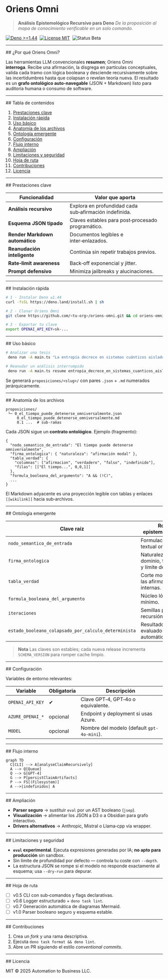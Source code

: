 # Oriens Omni

> **Análisis Epistemológico Recursivo para Deno**
> *De la proposición al mapa de conocimiento verificable en un solo comando.*

[![Deno >=1.44](https://img.shields.io/badge/deno-%E2%89%A51.44-green?logo=deno)](https://deno.land/) 
[![License MIT](https://img.shields.io/badge/license-MIT-blue.svg)](#license) 
![Status Beta](https://img.shields.io/badge/status-beta-orange)

---

## ¿Por qué Oriens Omni?

Las herramientas LLM convencionales **resumen**; Oriens Omni **interroga**. Recibe una afirmación, la disgrega en partículas conceptuales, valida cada tramo con lógica booleana y desciende recursivamente sobre las incertidumbres hasta que colapsan o revelan teoría nueva. El resultado es un **grafo ontológico auto‑navegable** (JSON + Markdown) listo para auditoría humana o consumo de software.

---

## Tabla de contenidos

1. [Prestaciones clave](#prestaciones-clave)
2. [Instalación rápida](#instalación-rápida)
3. [Uso básico](#uso-básico)
4. [Anatomía de los archivos](#anatomía-de-los-archivos)
5. [Ontología emergente](#ontología-emergente)
6. [Configuración](#configuración)
7. [Flujo interno](#flujo-interno)
8. [Ampliación](#ampliación)
9. [Limitaciones y seguridad](#limitaciones-y-seguridad)
10. [Hoja de ruta](#hoja-de-ruta)
11. [Contribuciones](#contribuciones)
12. [Licencia](#licencia)

---

## Prestaciones clave

| Funcionalidad                  | Valor que aporta                                       |
| ------------------------------ | ------------------------------------------------------ |
| **Análisis recursivo**         | Explora en profundidad cada sub‑afirmación indefinida. |
| **Esquema JSON tipado**        | Claves estables para post‑procesado programático.      |
| **Render Markdown automático** | Documentos legibles e inter‑enlazados.                 |
| **Reanudación inteligente**    | Continúa sin repetir trabajos previos.                 |
| **Rate‑limit awareness**       | Back‑off exponencial y jitter.                         |
| **Prompt defensivo**           | Minimiza jailbreaks y alucinaciones.                   |

---

## Instalación rápida

```bash
# 1 · Instalar Deno ≥1.44
curl -fsSL https://deno.land/install.sh | sh

# 2 · Clonar Oriens Omni
git clone https://github.com/<tu-org>/oriens-omni.git && cd oriens-omni

# 3 · Exportar tu clave
export OPENAI_API_KEY=sk-...
```

---

## Uso básico

```bash
# Analizar una tesis
 deno run -A main.ts "La entropía decrece en sistemas cuánticos aislados"

# Reanudar un análisis interrumpido
 deno run -A main.ts resume entropia_decrece_en_sistemas_cuanticos_aislados
```

Se generará `proposiciones/<slug>/` con pares `.json` + `.md` numerados jerárquicamente.

---

## Anatomía de los archivos

```
proposiciones/
 └─ 0_el_tiempo_puede_detenerse_omniversalmente.json
     0_el_tiempo_puede_detenerse_omniversalmente.md
     0.1 ...  # sub‑ramas
```

Cada JSON sigue un **contrato ontológico**. Ejemplo (fragmento):

```jsonc
{
  "nodo_semantico_de_entrada": "El tiempo puede detenerse omniversalmente",
  "firma_ontologica": { "naturaleza": "afirmación modal" },
  "tabla_verdad": {
    "columnas": ["afirmacion", "verdadero", "falso", "indefinido"],
    "filas": [["El tiempo...", 0,0,1]]
  },
  "formula_booleana_del_argumento": "A && (!C)",
  ...
}
```

El Markdown adyacente es una proyección legible con tablas y enlaces `[[wikilink]]` hacia sub‑archivos.

---

## Ontología emergente

| Clave raíz                                           | Rol epistemológico                              | Tipo                   |
| ---------------------------------------------------- | ----------------------------------------------- | ---------------------- |
| `nodo_semantico_de_entrada`                          | Formulación textual original.                   | `string`               |
| `firma_ontologica`                                   | Naturaleza, dominio, tensión y límite del nodo. | `object`               |
| `tabla_verdad`                                       | Corte modal de las afirmaciones internas.       | `object`               |
| `formula_booleana_del_argumento`                     | Núcleo lógico mínimo.                           | `string` (JS‑bool)     |
| `iteraciones`                                        | Semillas para recursión.                        | `array<object>`        |
| `estado_booleano_colapsado_por_calculo_determinista` | Resultado evaluado automáticamente.             | `boolean \| undefined` |

> **Nota** Las claves son estables; cada nueva release incrementa `SCHEMA_VERSION` para romper cache limpio.

---

## Configuración

Variables de entorno relevantes:

| Variable         | Obligatoria | Descripción                                |
| ---------------- | ----------- | ------------------------------------------ |
| `OPENAI_API_KEY` | ✔           | Clave GPT‑4, GPT‑4o o equivalente.         |
| `AZURE_OPENAI_*` | opcional    | Endpoint y deployment si usas Azure.       |
| `MODEL`          | opcional    | Nombre del modelo (default `gpt-4o-mini`). |

---

## Flujo interno

```mermaid
graph TD
  C[CLI] --> A[analyseClaimRecursively]
  A --> Q[Queue]
  Q --> G[GPT-4]
  G --> P[persistClaimArtifacts]
  P --> FS[(Filesystem)]
  A -->|indefinidos| A
```

---

## Ampliación

* **Parser seguro** → sustituir `eval` por un AST booleano (`jsep`).
* **Visualización** → alimentar los JSON a D3 o a Obsidian para grafo interactivo.
* **Drivers alternativos** → Anthropic, Mistral o Llama‑cpp vía wrapper.

---

## Limitaciones y seguridad

* **`eval` experimental**. Ejecuta expresiones generadas por IA; **no apto para producción** sin sandbox.
* Sin límite de profundidad por defecto — controla tu coste con `--depth`.
* La estructura JSON se rompe si el modelo no responde exactamente al esquema; usa `--dry-run` para depurar.

---

## Hoja de ruta

* [ ] v0.5 CLI con sub‑comandos y flags declarativas.
* [ ] v0.6 Logger estructurado + `deno task lint`.
* [ ] v0.7 Generación automática de diagramas Mermaid.
* [ ] v1.0 Parser booleano seguro y esquema estable.

---

## Contribuciones

1. Crea un *fork* y una rama descriptiva.
2. Ejecuta `deno task format && deno lint`.
3. Abre un PR siguiendo el estilo *conventional commits*.

---

## Licencia

MIT © 2025 Automation to Business LLC.
